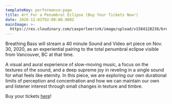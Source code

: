 ```yaml
---
templateKey: performance-page
title: Art For a Penumbral Eclipse (Buy Your Tickets Now!)
date: 2020-12-01T02:00:00.000Z
mainImage: >-
  https://res.cloudinary.com/casperleerink/image/upload/v1584128238/breathingbass/coral-cloud-abstract.jpg
---
```

Breathing Bass will stream a 40 minute Sound and Video art piece on Nov. 30, 2020, as an experiential pairing to the total penumbral eclipse visible from Vancouver, BC at that time.

A visual and aural experience of slow-moving music, a focus on the textures of the sound, and a deep supreme joy in reveling in a single sound for what feels like eternity. In this piece, we are exploring our own durational limits of perception and concentration and how we can maintain our own and listener interest through small changes in texture and timbre.

Buy your tickets [here](https://sidedooraccess.com/shows/cA6pFcIkS4Rq9WvcGRvp)!
